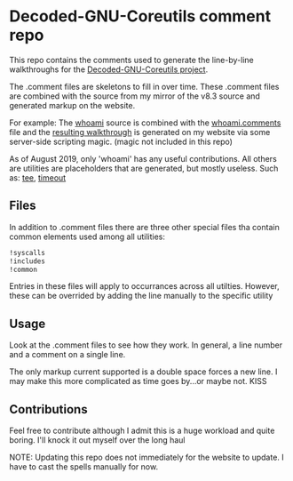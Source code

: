 # Decoded-GNU-Coreutils comment repo

This repo contains the comments used to generate the line-by-line walkthroughs for the [Decoded-GNU-Coreutils project](http://www.maizure.org/projects/decoded-gnu-coreutils). 

The .comment files are skeletons to fill in over time. These .comment files are combined with the source from my mirror of the v8.3 source and generated markup on the website.

For example: The [whoami](https://github.com/MaiZure/coreutils-8.3/blob/master/src/whoami.c) source is combined with the [whoami.comments](https://github.com/MaiZure/decoded-coreutils/blob/master/comments/whoami.comment) file and the [resulting walkthrough](http://www.maizure.org/projects/decoded-gnu-coreutils/whoami_walkthrough.html) is generated on my website via some server-side scripting magic. (magic not included in this repo) 

As of August 2019, only 'whoami' has any useful contributions. All others are utilities are placeholders that are generated, but mostly useless. Such as: 
[tee](http://www.maizure.org/projects/decoded-gnu-coreutils/tee_walkthrough.html),
[timeout](http://www.maizure.org/projects/decoded-gnu-coreutils/timeout_walkthrough.html)

## Files
In addition to .comment files there are three other special files tha contain common elements used among all utilities:
```bash
!syscalls
!includes
!common
```
Entries in these files will apply to occurrances across all utilties. However, these can be overrided by adding the line manually to the specific utility

## Usage
Look at the .comment files to see how they work. In general, a line number and a comment on a single line.

The only markup current supported is a double space forces a new line. I may make this more complicated as time goes by...or maybe not. KISS

## Contributions
Feel free to contribute although I admit this is a huge workload and quite boring. I'll knock it out myself over the long haul

NOTE: Updating this repo does not immediately for the website to update. I have to cast the spells manually for now.
